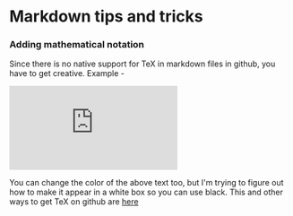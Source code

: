 # Markdown tips and tricks

### Adding mathematical notation

Since there is no native support for TeX in markdown files in github, you have to get creative. Example -

![equation](https://latex.codecogs.com/svg.latex?%7B%5Ccolor%7BGreen%7D%20w_0%20&plus;%20%5Csum%20_%7Bi%20%3D%201%7D%20%5E%7Bn%7D%20w_ix_i%7D)

You can change the color of the above text too, but I'm trying to figure out how to make it appear in a white box so you can use black. This and other ways to get TeX on github are [here](https://stackoverflow.com/questions/35498525/latex-rendering-in-readme-md-on-github)
